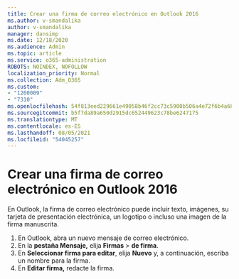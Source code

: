 ```yaml
---
title: Crear una firma de correo electrónico en Outlook 2016
ms.author: v-smandalika
author: v-smandalika
manager: dansimp
ms.date: 12/18/2020
ms.audience: Admin
ms.topic: article
ms.service: o365-administration
ROBOTS: NOINDEX, NOFOLLOW
localization_priority: Normal
ms.collection: Adm_O365
ms.custom:
- "1200009"
- "7310"
ms.openlocfilehash: 54f813eed229661e49058b46f2cc73c5900b506a4e72f6b4a6818603f18dbd29
ms.sourcegitcommit: b5f7da89a650d2915dc652449623c78be6247175
ms.translationtype: MT
ms.contentlocale: es-ES
ms.lasthandoff: 08/05/2021
ms.locfileid: "54045257"
---
```

# <a name="create-an-email-signature-in-outlook-2016"></a>Crear una firma de correo electrónico en Outlook 2016

En Outlook, la firma de correo electrónico puede incluir texto, imágenes, su tarjeta de presentación electrónica, un logotipo o incluso una imagen de la firma manuscrita.

1. En Outlook, abra un nuevo mensaje de correo electrónico.
2. En la **pestaña Mensaje,** elija **Firmas**  >  **de firma**.
3. En **Seleccionar firma para editar**, elija **Nuevo** y, a continuación, escriba un nombre para la firma.
4. En **Editar firma,** redacte la firma.
